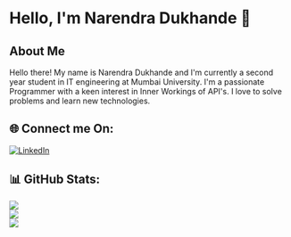 # Hello, I'm Narendra Dukhande 👋

## About Me
<b4>Hello there! My name is Narendra Dukhande and I'm currently a second year student in IT engineering at Mumbai University.
I'm a passionate Programmer with a keen interest in Inner Workings of API's. I love to solve problems and learn new technologies.<b4/>


## 🌐 Connect me On:
[![LinkedIn](https://img.shields.io/badge/LinkedIn-%230077B5.svg?logo=linkedin&logoColor=white)](https://www.linkedin.com/in/narendra-dukhande-96152a281)

## 📊 GitHub Stats:
![](https://github-readme-stats.vercel.app/api?username=narendra3003&theme=dark&hide_border=false&include_all_commits=true&count_private=true)<br/>
![](https://github-readme-streak-stats.herokuapp.com/?user=narendra3003&theme=dark&hide_border=false)<br/>
![](https://github-readme-stats.vercel.app/api/top-langs/?username=narendra3003&theme=dark&hide_border=false&include_all_commits=true&count_private=true&layout=compact)

<br>
